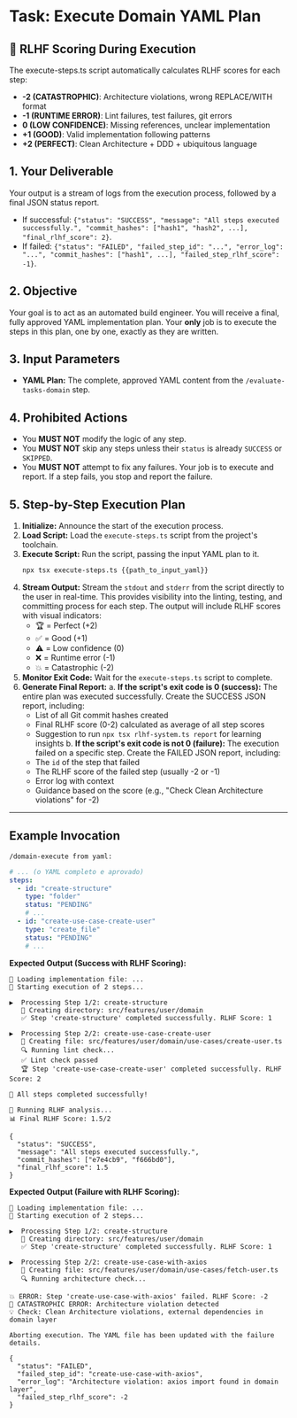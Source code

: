 # Task: Execute Domain YAML Plan

## 🤖 RLHF Scoring During Execution

The execute-steps.ts script automatically calculates RLHF scores for each step:
- **-2 (CATASTROPHIC)**: Architecture violations, wrong REPLACE/WITH format
- **-1 (RUNTIME ERROR)**: Lint failures, test failures, git errors
- **0 (LOW CONFIDENCE)**: Missing references, unclear implementation
- **+1 (GOOD)**: Valid implementation following patterns
- **+2 (PERFECT)**: Clean Architecture + DDD + ubiquitous language

## 1. Your Deliverable

Your output is a stream of logs from the execution process, followed by a final JSON status report.

- If successful: `{"status": "SUCCESS", "message": "All steps executed successfully.", "commit_hashes": ["hash1", "hash2", ...], "final_rlhf_score": 2}`.
- If failed: `{"status": "FAILED", "failed_step_id": "...", "error_log": "...", "commit_hashes": ["hash1", ...], "failed_step_rlhf_score": -1}`.

## 2. Objective

Your goal is to act as an automated build engineer. You will receive a final, fully approved YAML implementation plan. Your **only** job is to execute the steps in this plan, one by one, exactly as they are written.

## 3. Input Parameters

- **YAML Plan:** The complete, approved YAML content from the `/evaluate-tasks-domain` step.

## 4. Prohibited Actions

- You **MUST NOT** modify the logic of any step.
- You **MUST NOT** skip any steps unless their `status` is already `SUCCESS` or `SKIPPED`.
- You **MUST NOT** attempt to fix any failures. Your job is to execute and report. If a step fails, you stop and report the failure.

## 5. Step-by-Step Execution Plan

1.  **Initialize:** Announce the start of the execution process.
2.  **Load Script:** Load the `execute-steps.ts` script from the project's toolchain.
3.  **Execute Script:** Run the script, passing the input YAML plan to it.
    ```bash
    npx tsx execute-steps.ts {{path_to_input_yaml}}
    ```
4.  **Stream Output:** Stream the `stdout` and `stderr` from the script directly to the user in real-time. This provides visibility into the linting, testing, and committing process for each step. The output will include RLHF scores with visual indicators:
    - 🏆 = Perfect (+2)
    - ✅ = Good (+1)
    - ⚠️ = Low confidence (0)
    - ❌ = Runtime error (-1)
    - 💥 = Catastrophic (-2)
5.  **Monitor Exit Code:** Wait for the `execute-steps.ts` script to complete.
6.  **Generate Final Report:**
    a. **If the script's exit code is 0 (success):** The entire plan was executed successfully. Create the SUCCESS JSON report, including:
       - List of all Git commit hashes created
       - Final RLHF score (0-2) calculated as average of all step scores
       - Suggestion to run `npx tsx rlhf-system.ts report` for learning insights
    b. **If the script's exit code is not 0 (failure):** The execution failed on a specific step. Create the FAILED JSON report, including:
       - The `id` of the step that failed
       - The RLHF score of the failed step (usually -2 or -1)
       - Error log with context
       - Guidance based on the score (e.g., "Check Clean Architecture violations" for -2)

---

## Example Invocation

`/domain-execute from yaml:`

```yaml
# ... (o YAML completo e aprovado)
steps:
  - id: "create-structure"
    type: "folder"
    status: "PENDING"
    # ...
  - id: "create-use-case-create-user"
    type: "create_file"
    status: "PENDING"
    # ...
```

**Expected Output (Success with RLHF Scoring):**

```
🚀 Loading implementation file: ...
🚀 Starting execution of 2 steps...

▶️  Processing Step 1/2: create-structure
   📁 Creating directory: src/features/user/domain
   ✅ Step 'create-structure' completed successfully. RLHF Score: 1

▶️  Processing Step 2/2: create-use-case-create-user
   📄 Creating file: src/features/user/domain/use-cases/create-user.ts
   🔍 Running lint check...
   ✅ Lint check passed
   🏆 Step 'create-use-case-create-user' completed successfully. RLHF Score: 2

🎉 All steps completed successfully!

🤖 Running RLHF analysis...
📊 Final RLHF Score: 1.5/2

{
  "status": "SUCCESS",
  "message": "All steps executed successfully.",
  "commit_hashes": ["e7e4cb9", "f666bd0"],
  "final_rlhf_score": 1.5
}
```

**Expected Output (Failure with RLHF Scoring):**

```
🚀 Loading implementation file: ...
🚀 Starting execution of 2 steps...

▶️  Processing Step 1/2: create-structure
   📁 Creating directory: src/features/user/domain
   ✅ Step 'create-structure' completed successfully. RLHF Score: 1

▶️  Processing Step 2/2: create-use-case-with-axios
   📄 Creating file: src/features/user/domain/use-cases/fetch-user.ts
   🔍 Running architecture check...

💥 ERROR: Step 'create-use-case-with-axios' failed. RLHF Score: -2
🚨 CATASTROPHIC ERROR: Architecture violation detected
💡 Check: Clean Architecture violations, external dependencies in domain layer

Aborting execution. The YAML file has been updated with the failure details.

{
  "status": "FAILED",
  "failed_step_id": "create-use-case-with-axios",
  "error_log": "Architecture violation: axios import found in domain layer",
  "failed_step_rlhf_score": -2
}
```
